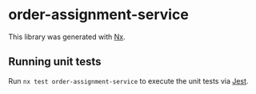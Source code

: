 # order-assignment-service

This library was generated with [Nx](https://nx.dev).

## Running unit tests

Run `nx test order-assignment-service` to execute the unit tests via [Jest](https://jestjs.io).
